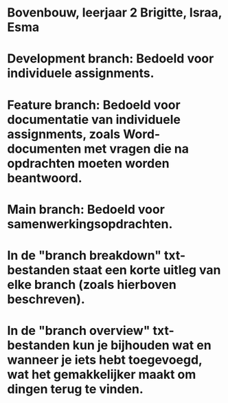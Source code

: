 # Bovenbouw, leerjaar 2 Brigitte, Israa, Esma
 
# Development branch: Bedoeld voor individuele assignments.
# Feature branch: Bedoeld voor documentatie van individuele assignments, zoals Word-documenten met vragen die na opdrachten moeten worden beantwoord.
# Main branch: Bedoeld voor samenwerkingsopdrachten.

# In de "branch breakdown" txt-bestanden staat een korte uitleg van elke branch (zoals hierboven beschreven).
# In de "branch overview" txt-bestanden kun je bijhouden wat en wanneer je iets hebt toegevoegd, wat het gemakkelijker maakt om dingen terug te vinden.
